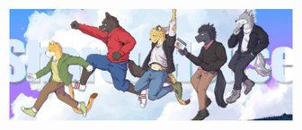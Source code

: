 ![Pasted image 20240827194913.png](https://raw.githubusercontent.com/SmallBlueWolf/smallbluewolf.github.io/main/_static/2024-08-27-Test/Pasted%20image%2020240827194913.png)